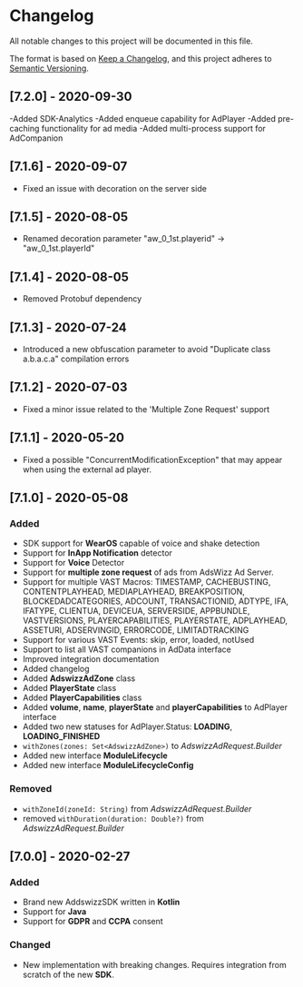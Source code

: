 # Changelog
All notable changes to this project will be documented in this file.

The format is based on [Keep a Changelog](https://keepachangelog.com/en/1.0.0/),
and this project adheres to [Semantic Versioning](https://semver.org/spec/v2.0.0.html).

## [7.2.0] - 2020-09-30
-Added SDK-Analytics
-Added enqueue capability for AdPlayer
-Added pre-caching functionality for ad media
-Added multi-process support for AdCompanion

## [7.1.6] - 2020-09-07
- Fixed an issue with decoration on the server side

## [7.1.5] - 2020-08-05
- Renamed decoration parameter "aw_0_1st.playerid" -> "aw_0_1st.playerId"

## [7.1.4] - 2020-08-05
- Removed Protobuf dependency

## [7.1.3] - 2020-07-24
- Introduced a new obfuscation parameter to avoid "Duplicate class a.b.a.c.a" compilation errors

## [7.1.2] - 2020-07-03
- Fixed a minor issue related to the 'Multiple Zone Request' support 

## [7.1.1] - 2020-05-20
- Fixed a possible "ConcurrentModificationException" that may appear when using the external ad player.

## [7.1.0] - 2020-05-08
### Added
- SDK support for **WearOS** capable of voice and shake detection
- Support for **InApp Notification** detector
- Support for **Voice** Detector
- Support for **multiple zone request** of ads from AdsWizz Ad Server.
- Support for multiple VAST Macros: TIMESTAMP, CACHEBUSTING, CONTENTPLAYHEAD, MEDIAPLAYHEAD, BREAKPOSITION, BLOCKEDADCATEGORIES,
 ADCOUNT, TRANSACTIONID, ADTYPE, IFA, IFATYPE, CLIENTUA, DEVICEUA, SERVERSIDE, APPBUNDLE, VASTVERSIONS, PLAYERCAPABILITIES,
 PLAYERSTATE, ADPLAYHEAD, ASSETURI, ADSERVINGID, ERRORCODE, LIMITADTRACKING
- Support for various VAST Events: skip, error, loaded, notUsed
- Support to list all VAST companions in AdData interface
- Improved integration documentation
- Added changelog
- Added **AdswizzAdZone** class
- Added **PlayerState** class
- Added **PlayerCapabilities** class
- Added **volume**, **name**, **playerState** and **playerCapabilities** to AdPlayer interface
- Added two new statuses for AdPlayer.Status: **LOADING**, **LOADING_FINISHED**
- ```withZones(zones: Set<AdswizzAdZone>)``` to *AdswizzAdRequest.Builder*
- Added new interface **ModuleLifecycle**
- Added new interface **ModuleLifecycleConfig**

### Removed
- ```withZoneId(zoneId: String)``` from *AdswizzAdRequest.Builder*
- removed ```withDuration(duration: Double?)``` from *AdswizzAdRequest.Builder*

## [7.0.0] - 2020-02-27
### Added
- Brand new AddswizzSDK written in **Kotlin**
- Support for **Java**
- Support for **GDPR** and **CCPA** consent
### Changed
- New implementation with breaking changes. Requires integration from scratch of the new **SDK**.
